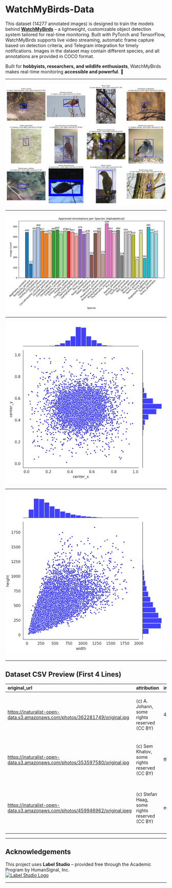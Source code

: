 ﻿# WatchMyBirds-Data

This dataset (14277 annotated images) is designed to train the models behind [**WatchMyBirds**](https://github.com/arminfabritzek/WatchMyBirds) – a lightweight, customizable object detection system tailored for real-time monitoring. Built with PyTorch and TensorFlow, WatchMyBirds supports live video streaming, automatic frame capture based on detection criteria, and Telegram integration for timely notifications. Images in the dataset may contain different species, and all annotations are provided in COCO format.

Built for **hobbyists, researchers, and wildlife enthusiasts**, WatchMyBirds makes real-time monitoring **accessible and powerful**. 🚀  

---

![](stats/sample_images_with_bboxes.png)

---

![](stats/approved_annotations_per_species.png)

---

![](stats/jointplot_center_xy.png)

---

![](stats/jointplot_width_height.png)

---

## Dataset CSV Preview (First 4 Lines)

| original_url                                                                  | attribution                                   | image_hash                       | approved_annotation                                                                                                                                                                                                                                                                                                                                                                             |
|:------------------------------------------------------------------------------|:----------------------------------------------|:---------------------------------|:------------------------------------------------------------------------------------------------------------------------------------------------------------------------------------------------------------------------------------------------------------------------------------------------------------------------------------------------------------------------------------------------|
| https://inaturalist-open-data.s3.amazonaws.com/photos/362281749/original.jpg  | (c) A. Johann, some rights reserved (CC BY)   | 4dc12ba6c99f2ac680a6d5836e0284b8 | {"annotations": [{"id": 153141760001, "image_id": 153141760, "category_id": 11, "bbox": [694.0000000000001, 675.0, 503.0, 307.0], "area": 154421.0, "iscrowd": 0}], "images": [{"id": 153141760, "file_name": "Erithacus_rubecula_204929557_362281749.jpg", "width": 2025, "height": 1625}], "categories": [{"id": 11, "name": "Erithacus_rubecula"}]}                                          |
| https://inaturalist-open-data.s3.amazonaws.com/photos/353597580/original.jpg  | (c) Sem Khatov, some rights reserved (CC BY)  | ffadf4c44663dd536caac9d0f963f46d | {"annotations": [{"id": 153133966001, "image_id": 153133966, "category_id": 11, "bbox": [665.0, 288.0, 282.0, 496.99999999999994], "area": 140153.99999999997, "iscrowd": 0}], "images": [{"id": 153133966, "file_name": "Erithacus_rubecula_200419242_353597580.jpg", "width": 2048, "height": 1152}], "categories": [{"id": 11, "name": "Erithacus_rubecula"}]}                               |
| https://inaturalist-open-data.s3.amazonaws.com/photos/459946962/original.jpeg | (c) Stefan Haag, some rights reserved (CC BY) | ec1fec3706ce31abbcab0601581501d9 | {"annotations": [{"id": 153139040001, "image_id": 153139040, "category_id": 9, "bbox": [42.99999999999996, 152.30874006810444, 423.00000000000006, 203.69125993189593], "area": 86161.402951192, "iscrowd": 0}], "images": [{"id": 153139040, "file_name": "Dendrocopos_major_256519615_459946962.jpeg", "width": 572, "height": 543}], "categories": [{"id": 9, "name": "Dendrocopos_major"}]} |

---

## Acknowledgements

This project uses **Label Studio** – provided free through the Academic Program by HumanSignal, Inc.  
[![Label Studio Logo](https://user-images.githubusercontent.com/12534576/192582340-4c9e4401-1fe6-4dbb-95bb-fdbba5493f61.png)](https://labelstud.io)

---
